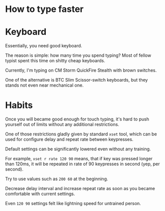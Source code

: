 How to type faster
==================

# Keyboard

Essentially, you need good keyboard.

The reason is simple: how many time you spend typing? Most of fellow typist
spent this time on shitty cheap keyboards.

Currently, I'm typing on CM Storm QuickFire Stealth with brown switches.

One of the alternative is BTC Slim Scissor-switch keyboards, but they stands
not even near mechanical one.

# Habits

Once you will became good enough for touch typing, it's hard to push yourself
out of limits without any additional restrictions.

One of those restrictions gladly given by standard `xset` tool, which can be
used for configure delay and repeat rate between keypresses.

Default settings can be significantly lowered even without any training.

For example, `xset r rate 120 90` means, that if key was pressed longer than
120ms, it will be repeated in rate of 90 keypresses in second (yep, per second).

Try to use values such as `200 60` at the beginning.

Decrease delay interval and increase repeat rate as soon as you became
comfortable with current settings.

Even `120 90` settings felt like lightning speed for untrained person.
